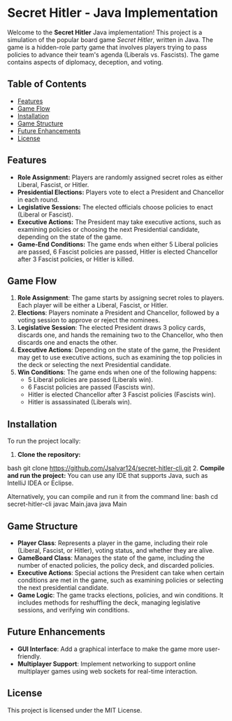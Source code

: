 # Secret Hitler - Java Implementation

Welcome to the **Secret Hitler** Java implementation! This project is a simulation of the popular board game *Secret Hitler*, written in Java. The game is a hidden-role party game that involves players trying to pass policies to advance their team's agenda (Liberals vs. Fascists). The game contains aspects of diplomacy, deception, and voting.

## Table of Contents
- [Features](#features)
- [Game Flow](#game-flow)
- [Installation](#installation)
- [Game Structure](#game-structure)
- [Future Enhancements](#future-enhancements)
- [License](#license)

## Features

- **Role Assignment:** Players are randomly assigned secret roles as either Liberal, Fascist, or Hitler.
- **Presidential Elections:** Players vote to elect a President and Chancellor in each round.
- **Legislative Sessions:** The elected officials choose policies to enact (Liberal or Fascist).
- **Executive Actions:** The President may take executive actions, such as examining policies or choosing the next Presidential candidate, depending on the state of the game.
- **Game-End Conditions:** The game ends when either 5 Liberal policies are passed, 6 Fascist policies are passed, Hitler is elected Chancellor after 3 Fascist policies, or Hitler is killed.

## Game Flow

1. **Role Assignment**: The game starts by assigning secret roles to players. Each player will be either a Liberal, Fascist, or Hitler.
2. **Elections**: Players nominate a President and Chancellor, followed by a voting session to approve or reject the nominees.
3. **Legislative Session**: The elected President draws 3 policy cards, discards one, and hands the remaining two to the Chancellor, who then discards one and enacts the other.
4. **Executive Actions**: Depending on the state of the game, the President may get to use executive actions, such as examining the top policies in the deck or selecting the next Presidential candidate.
5. **Win Conditions**: The game ends when one of the following happens:
   - 5 Liberal policies are passed (Liberals win).
   - 6 Fascist policies are passed (Fascists win).
   - Hitler is elected Chancellor after 3 Fascist policies (Fascists win).
   - Hitler is assassinated (Liberals win).

## Installation

To run the project locally:

1. **Clone the repository:**
   
bash
   git clone https://github.com/Jsalvar124/secret-hitler-cli.git
2. **Compile and run the project:**
   You can use any IDE that supports Java, such as IntelliJ IDEA or Eclipse.

   Alternatively, you can compile and run it from the command line:
bash
   cd secret-hitler-cli
   javac Main.java
   java Main

## Game Structure

- **Player Class**: Represents a player in the game, including their role (Liberal, Fascist, or Hitler), voting status, and whether they are alive.
- **GameBoard Class**: Manages the state of the game, including the number of enacted policies, the policy deck, and discarded policies.
- **Executive Actions**: Special actions the President can take when certain conditions are met in the game, such as examining policies or selecting the next presidential candidate.
- **Game Logic**: The game tracks elections, policies, and win conditions. It includes methods for reshuffling the deck, managing legislative sessions, and verifying win conditions.


## Future Enhancements

- **GUI Interface**: Add a graphical interface to make the game more user-friendly.
- **Multiplayer Support**: Implement networking to support online multiplayer games using web sockets for real-time interaction.

## License

This project is licensed under the MIT License. 
